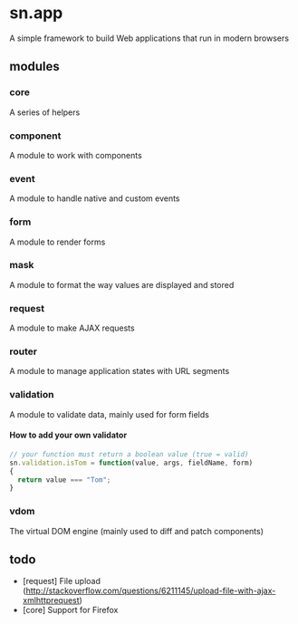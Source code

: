 # sn.app

A simple framework to build Web applications that run in modern browsers

## modules

### core

A series of helpers

### component

A module to work with components

### event

A module to handle native and custom events

### form

A module to render forms

### mask

A module to format the way values are displayed and stored

### request

A module to make AJAX requests 

### router

A module to manage application states with URL segments

### validation

A module to validate data, mainly used for form fields

#### How to add your own validator

```js
// your function must return a boolean value (true = valid)
sn.validation.isTom = function(value, args, fieldName, form)
{
  return value === "Tom";
}
```

### vdom

The virtual DOM engine (mainly used to diff and patch components)

## todo

* [request] File upload (http://stackoverflow.com/questions/6211145/upload-file-with-ajax-xmlhttprequest)
* [core] Support for Firefox